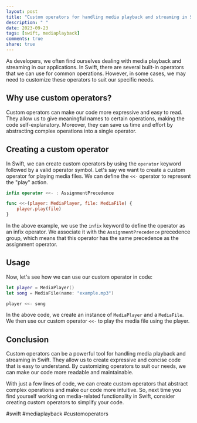 ```yaml
---
layout: post
title: "Custom operators for handling media playback and streaming in Swift"
description: " "
date: 2023-09-23
tags: [swift, mediaplayback]
comments: true
share: true
---
```


As developers, we often find ourselves dealing with media playback and streaming in our applications. In Swift, there are several built-in operators that we can use for common operations. However, in some cases, we may need to customize these operators to suit our specific needs.

## Why use custom operators?

Custom operators can make our code more expressive and easy to read. They allow us to give meaningful names to certain operations, making the code self-explanatory. Moreover, they can save us time and effort by abstracting complex operations into a single operator.

## Creating a custom operator

In Swift, we can create custom operators by using the `operator` keyword followed by a valid operator symbol. Let's say we want to create a custom operator for playing media files. We can define the `<<-` operator to represent the "play" action.

```swift
infix operator <<- : AssignmentPrecedence

func <<-(player: MediaPlayer, file: MediaFile) {
    player.play(file)
}
```

In the above example, we use the `infix` keyword to define the operator as an infix operator. We associate it with the `AssignmentPrecedence` precedence group, which means that this operator has the same precedence as the assignment operator.

## Usage

Now, let's see how we can use our custom operator in code:

```swift
let player = MediaPlayer()
let song = MediaFile(name: "example.mp3")

player <<- song
```

In the above code, we create an instance of `MediaPlayer` and a `MediaFile`. We then use our custom operator `<<-` to play the media file using the player.

## Conclusion

Custom operators can be a powerful tool for handling media playback and streaming in Swift. They allow us to create expressive and concise code that is easy to understand. By customizing operators to suit our needs, we can make our code more readable and maintainable.

With just a few lines of code, we can create custom operators that abstract complex operations and make our code more intuitive. So, next time you find yourself working on media-related functionality in Swift, consider creating custom operators to simplify your code. 

#swift #mediaplayback #customoperators